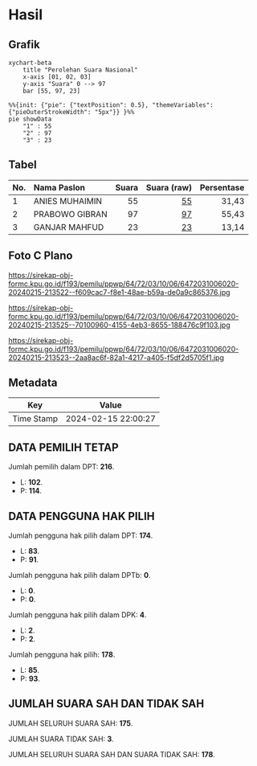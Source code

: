 # Hasil

## Grafik

```mermaid
xychart-beta
    title "Perolehan Suara Nasional"
    x-axis [01, 02, 03]
    y-axis "Suara" 0 --> 97
    bar [55, 97, 23]
```

```mermaid
%%{init: {"pie": {"textPosition": 0.5}, "themeVariables": {"pieOuterStrokeWidth": "5px"}} }%%
pie showData
    "1" : 55
    "2" : 97
    "3" : 23
```

## Tabel

| No. | Nama Paslon    | Suara | Suara (raw) | Persentase |
|:--- |:-------------- | -----:| -----------:| ----------:|
| 1   | ANIES MUHAIMIN | 55    | [55][p-1]   | 31,43      |
| 2   | PRABOWO GIBRAN | 97    | [97][p-2]   | 55,43      |
| 3   | GANJAR MAHFUD  | 23    | [23][p-3]   | 13,14      |


[p-1]: https://github.com/gigit-pemilu/pemilu-2024/blob/main/pilpres/hitung-suara/sub/64-kalimantan-timur/sub/72-kota-samarinda/sub/03-samarinda-ulu/sub/1006-air-hitam/sub/020-tps/sub/paslon-1.txt
[p-2]: https://github.com/gigit-pemilu/pemilu-2024/blob/main/pilpres/hitung-suara/sub/64-kalimantan-timur/sub/72-kota-samarinda/sub/03-samarinda-ulu/sub/1006-air-hitam/sub/020-tps/sub/paslon-2.txt
[p-3]: https://github.com/gigit-pemilu/pemilu-2024/blob/main/pilpres/hitung-suara/sub/64-kalimantan-timur/sub/72-kota-samarinda/sub/03-samarinda-ulu/sub/1006-air-hitam/sub/020-tps/sub/paslon-3.txt

## Foto C Plano

https://sirekap-obj-formc.kpu.go.id/f193/pemilu/ppwp/64/72/03/10/06/6472031006020-20240215-213522--f609cac7-f8e1-48ae-b59a-de0a9c865376.jpg

https://sirekap-obj-formc.kpu.go.id/f193/pemilu/ppwp/64/72/03/10/06/6472031006020-20240215-213525--70100960-4155-4eb3-8655-188476c9f103.jpg

https://sirekap-obj-formc.kpu.go.id/f193/pemilu/ppwp/64/72/03/10/06/6472031006020-20240215-213523--2aa8ac6f-82a1-4217-a405-f5df2d5705f1.jpg


## Metadata

| Key        | Value               |
| ---------- | ------------------- |
| Time Stamp | 2024-02-15 22:00:27 |


## DATA PEMILIH TETAP

Jumlah pemilih dalam DPT: **216**.
 * L: **102**.
 * P: **114**.

## DATA PENGGUNA HAK PILIH

Jumlah pengguna hak pilih dalam DPT: **174**.
 * L: **83**.
 * P: **91**.

Jumlah pengguna hak pilih dalam DPTb: **0**.
 * L: **0**.
 * P: **0**.

Jumlah pengguna hak pilih dalam DPK: **4**.
 * L: **2**.
 * P: **2**.

Jumlah pengguna hak pilih: **178**.
 * L: **85**.
 * P: **93**.

## JUMLAH SUARA SAH DAN TIDAK SAH

JUMLAH SELURUH SUARA SAH: **175**.

JUMLAH SUARA TIDAK SAH: **3**.

JUMLAH SELURUH SUARA SAH DAN SUARA TIDAK SAH: **178**.


